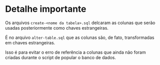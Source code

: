 # Detalhe importante

Os arquivos `create-<nome da tabela>.sql` delcaram as colunas que serão usadas posteriormente como chaves estrangeiras.

É no arquivo `alter-table.sql` que as colunas são, de fato, transformadas em chaves estrangeiras.

Isso é para evitar o erro de referência a colunas que ainda não foram criadas durante o script de popular o banco de dados.